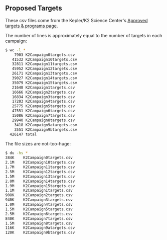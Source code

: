 Proposed Targets
---


These csv files come from the Kepler/K2 Science Center's [Approved targets & programs page](https://keplerscience.arc.nasa.gov/k2-approved-programs.html).

The number of lines is approximately equal to the number of targets in each campaign:

```bash
$ wc -l *
    7903 K2Campaign0targets.csv
   41532 K2Campaign10targets.csv
   32811 K2Campaign11targets.csv
   45952 K2Campaign12targets.csv
   26171 K2Campaign13targets.csv
   39027 K2Campaign14targets.csv
   35079 K2Campaign15targets.csv
   21648 K2Campaign1targets.csv
   16666 K2Campaign2targets.csv
   16834 K2Campaign3targets.csv
   17203 K2Campaign4targets.csv
   25775 K2Campaign5targets.csv
   47551 K2Campaign6targets.csv
   15086 K2Campaign7targets.csv
   29940 K2Campaign8targets.csv
    3418 K2Campaign9atargets.csv
    3551 K2Campaign9btargets.csv
  426147 total
```

The file sizes are not-too-huge:

```bash
$ du -hs *
384K	K2Campaign0targets.csv
2.1M	K2Campaign10targets.csv
1.7M	K2Campaign11targets.csv
2.5M	K2Campaign12targets.csv
1.5M	K2Campaign13targets.csv
2.0M	K2Campaign14targets.csv
1.9M	K2Campaign15targets.csv
1.1M	K2Campaign1targets.csv
908K	K2Campaign2targets.csv
940K	K2Campaign3targets.csv
1.0M	K2Campaign4targets.csv
1.5M	K2Campaign5targets.csv
2.5M	K2Campaign6targets.csv
840K	K2Campaign7targets.csv
1.5M	K2Campaign8targets.csv
116K	K2Campaign9atargets.csv
120K	K2Campaign9btargets.csv
```
